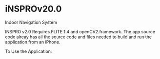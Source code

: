 iNSPROv20.0
===========

Indoor Navigation System

INSPRO v2.0 Requires FLITE 1.4 and openCV2.framework. The app source code alreay has all the source code and files
needed to build and run the application from an iPhone. 

To Use the Application:

